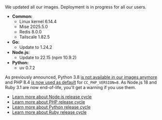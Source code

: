 
We updated all our images. Deployment is in progress for all our users.

* **Common:**
  * Linux kernel 6.14.4
  * Mise 2025.5.0
  * Redis 8.0.0
  * Tailscale 1.82.5
* **Go:**
  * Update to 1.24.2
* **Node.js:**
  * Update to 22.15 (npm 10.9.2)
* **Python:**
  * uv 0.7.2

As previously announced, Python 3.8 [is not available in our images anymore](/developers/changelog/2025/03-25-python-3.8-eol/) and PHP 8.4 [is now used as default](https://www.clever-cloud.com/developers/changelog/2025/03-21-php-version-management-update/) for `CC_PHP_VERSION=8`. As Node.js 18 and Ruby 3.1 are now end-of-life, you'll get a warning if you use them.

- [Learn more about Node.js release cycle](https://nodejs.org/en/about/releases/)
- [Learn more about PHP release cycle](https://www.php.net/supported-versions.php)
- [Learn more about Python release cycle](https://devguide.python.org/versions/#python-release-cycle)
- [Learn more about Ruby release cycle](https://www.ruby-lang.org/en/downloads/branches/)


